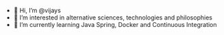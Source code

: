 - 👋 Hi, I’m @vijays
- 👀 I’m interested in alternative sciences, technologies and philosophies
- 🌱 I’m currently learning Java Spring, Docker and Continuous Integration

<!---
vijays/vijays is a ✨ special ✨ repository because its `README.md` (this file) appears on your GitHub profile.
You can click the Preview link to take a look at your changes.
--->
